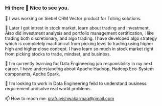 ### Hi there 👋 Nice to see you.

🔭 I was working on Siebel CRM Vector product for Tolling solutions. 

🌱 Later I got intrest in stock market, learn about trading and investment, Also did investment analysis and portfolio management certification, I like trading both discretionary, and algo trading. I have developed algo strategy which is completely machanical from picking level to trading using higher high and higher close concept. I have learn so much in stock market right from picking stocks to trade, mindset, and business. 

🌱 I’m currently learning for Data Engineering job responsibility in my next career. I have understanding about Apache Hadoop, Hadoop Eco-System components, Apche Spark. 

👯 I’m looking to work in Data Engineering feild to understand business requirement andsolve real world problems.

📫 How to reach me: prafulvishwakarmaq@gmail.com


